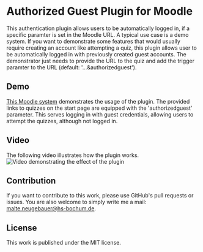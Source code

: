 # Authorized Guest Plugin for Moodle
This authentication plugin allows users to be automatically logged in, if a specific paramter is set in the Moodle URL.
A typical use case is a demo system. If you want to demonstrate some features that would usually require creating an account like attempting a quiz, this plugin allows user  to be automatically logged in with previously created guest accounts. The demonstrator just needs to provide the URL to the quiz and add the trigger paramter to the URL (default: '...&authorizedguest').

## Demo
[This Moodle system](https://moodleresearch.hs-bochum.de) demonstrates the usage of the plugin. The provided links to quizzes on the start page are equipped with the 'authorizedguest' parameter. This serves logging in with guest credentials, allowing users to attempt the quizzes, although not logged in.

## Video
The following video illustrates how the plugin works.
![Video demonstrating the effect of the plugin](demo_video.gif)

## Contribution
If you want to contribute to this work, please use GitHub's pull requests or issues. You are also welcome to simply write me a mail: malte.neugebauer@hs-bochum.de.

## License
This work is published under the MIT license.